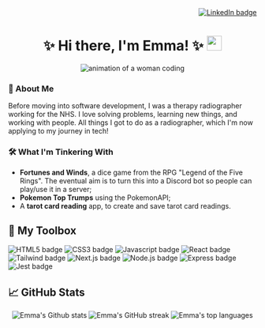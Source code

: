 <!-- **SurfingElectron/SurfingElectron** is a ✨ _special_ ✨ repository because its `README.md` (this file) appears on your GitHub profile. -->
<div id="image-banner" align="right">
  <a href="https://www.linkedin.com/in/emma-gill-ncc1701/">
    <img src="https://img.shields.io/badge/-LinkedIn-blue?style=for-the-badge&logo=linkedin" alt="LinkedIn badge">
  </a>
</div>

<h1 align="center">
  ✨ Hi there, I'm Emma! ✨
  <img src="https://media.giphy.com/media/hvRJCLFzcasrR4ia7z/giphy.gif" width="30px" alt="wave-emoji"/>
</h1>

<div id="image-banner" align="center">
  <img src="https://media.giphy.com/media/L1R1tvI9svkIWwpVYr/giphy.gif" alt="animation of a woman coding">
</div>

### 👩 About Me
Before moving into software development, I was a therapy radiographer working for the NHS. I love solving problems, learning new things, and working with people. All things I got to do as a radiographer, which I'm now applying to my journey in tech!

### 🛠️ What I'm Tinkering With
  - **Fortunes and Winds**, a dice game from the RPG "Legend of the Five Rings". The eventual aim is to turn this into a Discord bot so people can play/use it in a server;
  - **Pokemon Top Trumps** using the PokemonAPI;
  - A **tarot card reading** app, to create and save tarot card readings.


## 🧰 My Toolbox  
![HTML5 badge](https://img.shields.io/badge/HTML-BE90F2?&style=for-the-badge&logoColor=white&logo=html5)
![CSS3 badge](https://img.shields.io/badge/CSS-6897E8?style=for-the-badge&logoColor=white&logo=css3)
![Javascript badge](https://img.shields.io/badge/Javascript-BE90F2?style=for-the-badge&logoColor=white&logo=javascript)
![React badge](https://img.shields.io/badge/React-6897E8?style=for-the-badge&logoColor=white&logo=react)
![Tailwind badge](https://img.shields.io/badge/Tailwind-BE90F2?style=for-the-badge&logoColor=white&logo=tailwindcss)
![Next.js badge](https://img.shields.io/badge/Next.js-6897E8?style=for-the-badge&logoColor=white&logo=nextdotjs)
![Node.js badge](https://img.shields.io/badge/Node.js-BE90F2?style=for-the-badge&logoColor=white&logo=nodedotjs)
![Express badge](https://img.shields.io/badge/Express-6897E8?style=for-the-badge&logoColor=white&logo=express)
![Jest badge](https://img.shields.io/badge/Jest-BE90F2?style=for-the-badge&logoColor=white&logo=jest)


## 📈 GitHub Stats
<div id="github-stats" align="center">
  <img src="https://github-readme-stats.vercel.app/api?username=SurfingElectron&count_private=true&show_icons=true&theme=tokyonight&bg_color=0a0c10&border_color=BE90F2"  alt="Emma's Github stats">
  <img src="http://github-readme-streak-stats.herokuapp.com?user=SurfingElectron&theme=tokyonight_duo&border=BE90F2" alt="Emma's GitHub streak">
  <img src="https://github-readme-stats.vercel.app/api/top-langs/?username=SurfingElectron&langs_count=4&layout=compact&theme=tokyonight&bg_color=0a0c10&border_color=BE90F2" alt="Emma's top languages">
</div>
<!--
SITES USED
https://shields.io/
https://github.com/anuraghazra/github-readme-stats
https://github-readme-streak-stats.herokuapp.com/demo/

![Name](URL)
![Badge](URL)
![Badge](URL)
![Badge](URL)
![Badge](URL)
-->
